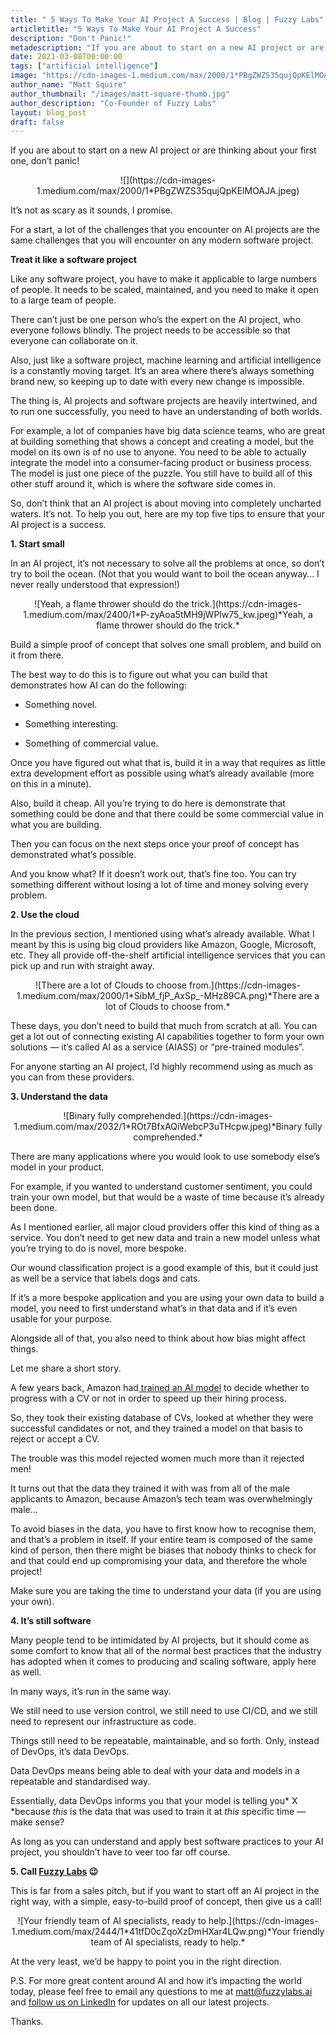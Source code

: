 ```yaml
---
title: " 5 Ways To Make Your AI Project A Success | Blog | Fuzzy Labs"
articletitle: "5 Ways To Make Your AI Project A Success"
description: "Don't Panic!"
metadescription: "If you are about to start on a new AI project or are thinking about your first one, don’t panic!"
date: 2021-03-08T00:00:00
tags: ["artificial intelligence"]
image: "https://cdn-images-1.medium.com/max/2000/1*PBgZWZS35qujQpKElMOAJA.jpeg"
author_name: "Matt Squire"
author_thumbnail: "/images/matt-square-thumb.jpg"
author_description: "Co-Founder of Fuzzy Labs"
layout: blog_post
draft: false
---
```

If you are about to start on a new AI project or are thinking about your first one, don’t panic!

<center>
![](https://cdn-images-1.medium.com/max/2000/1*PBgZWZS35qujQpKElMOAJA.jpeg)
</center>

It’s not as scary as it sounds, I promise.

For a start, a lot of the challenges that you encounter on AI projects are the same challenges that you will encounter on any modern software project.

**Treat it like a software project**

Like any software project, you have to make it applicable to large numbers of people. It needs to be scaled, maintained, and you need to make it open to a large team of people.

There can’t just be one person who’s the expert on the AI project, who everyone follows blindly. The project needs to be accessible so that everyone can collaborate on it.

Also, just like a software project, machine learning and artificial intelligence is a constantly moving target. It’s an area where there’s always something brand new, so keeping up to date with every new change is impossible.

The thing is, AI projects and software projects are heavily intertwined, and to run one successfully, you need to have an understanding of both worlds.

For example, a lot of companies have big data science teams, who are great at building something that shows a concept and creating a model, but the model on its own is of no use to anyone. You need to be able to actually integrate the model into a consumer-facing product or business process. The model is just one piece of the puzzle. You still have to build all of this other stuff around it, which is where the software side comes in.

So, don’t think that an AI project is about moving into completely uncharted waters. It’s not. To help you out, here are my top five tips to ensure that your AI project is a success.

**1. Start small**

In an AI project, it’s not necessary to solve all the problems at once, so don’t try to boil the ocean. (Not that you would want to boil the ocean anyway… I never really understood that expression!)

<center>
![Yeah, a flame thrower should do the trick.](https://cdn-images-1.medium.com/max/2400/1*P-zyAoa5tMH9jWPlw75_kw.jpeg)*Yeah, a flame thrower should do the trick.*
</center>

Build a simple proof of concept that solves one small problem, and build on it from there.

The best way to do this is to figure out what you can build that demonstrates how AI can do the following:

* Something novel.

* Something interesting.

* Something of commercial value.

Once you have figured out what that is, build it in a way that requires as little extra development effort as possible using what’s already available (more on this in a minute).

Also, build it cheap. All you’re trying to do here is demonstrate that something could be done and that there could be some commercial value in what you are building.

Then you can focus on the next steps once your proof of concept has demonstrated what’s possible.

And you know what? If it doesn’t work out, that’s fine too. You can try something different without losing a lot of time and money solving every problem.

**2. Use the cloud**

In the previous section, I mentioned using what’s already available. What I meant by this is using big cloud providers like Amazon, Google, Microsoft, etc. They all provide off-the-shelf artificial intelligence services that you can pick up and run with straight away.

<center>
![There are a lot of Clouds to choose from.](https://cdn-images-1.medium.com/max/2000/1*SibM_fjP_AxSp_-MHz89CA.png)*There are a lot of Clouds to choose from.*
</center>

These days, you don’t need to build that much from scratch at all. You can get a lot out of connecting existing AI capabilities together to form your own solutions — it’s called AI as a service (AIASS) or “pre-trained modules”.

For anyone starting an AI project, I’d highly recommend using as much as you can from these providers.

**3. Understand the data**

<center>
![Binary fully comprehended.](https://cdn-images-1.medium.com/max/2032/1*ROt7BfxAQiWebcP3uTHcpw.jpeg)*Binary fully comprehended.*
</center>

There are many applications where you would look to use somebody else’s model in your product.

For example, if you wanted to understand customer sentiment, you could train your own model, but that would be a waste of time because it’s already been done.

As I mentioned earlier, all major cloud providers offer this kind of thing as a service. You don’t need to get new data and train a new model unless what you’re trying to do is novel, more bespoke.

Our wound classification project is a good example of this, but it could just as well be a service that labels dogs and cats.

If it’s a more bespoke application and you are using your own data to build a model, you need to first understand what’s in that data and if it’s even usable for your purpose.

Alongside all of that, you also need to think about how bias might affect things.

Let me share a short story.

A few years back, Amazon had[ trained an AI model](https://becominghuman.ai/amazons-sexist-ai-recruiting-tool-how-did-it-go-so-wrong-e3d14816d98e) to decide whether to progress with a CV or not in order to speed up their hiring process.

So, they took their existing database of CVs, looked at whether they were successful candidates or not, and they trained a model on that basis to reject or accept a CV.

The trouble was this model rejected women much more than it rejected men!

It turns out that the data they trained it with was from all of the male applicants to Amazon, because Amazon’s tech team was overwhelmingly male…

To avoid biases in the data, you have to first know how to recognise them, and that’s a problem in itself. If your entire team is composed of the same kind of person, then there might be biases that nobody thinks to check for and that could end up compromising your data, and therefore the whole project!

Make sure you are taking the time to understand your data (if you are using your own).

**4. It’s still software**

Many people tend to be intimidated by AI projects, but it should come as some comfort to know that all of the normal best practices that the industry has adopted when it comes to producing and scaling software, apply here as well.

In many ways, it’s run in the same way.

We still need to use version control, we still need to use CI/CD, and we still need to represent our infrastructure as code.

Things still need to be repeatable, maintainable, and so forth. Only, instead of DevOps, it’s data DevOps.

Data DevOps means being able to deal with your data and models in a repeatable and standardised way.

Essentially, data DevOps informs you that your model is telling you* X *because *this* is the data that was used to train it at *this* specific time — make sense?

As long as you can understand and apply best software practices to your AI project, you shouldn’t have to veer too far off course.

**5. Call [Fuzzy Labs](https://fuzzylabs.ai/) 😉**

This is far from a sales pitch, but if you want to start off an AI project in the right way, with a simple, easy-to-build proof of concept, then give us a call!

<center>
![Your friendly team of AI specialists, ready to help.](https://cdn-images-1.medium.com/max/2444/1*41tfD0cZqoXzDmHXar4LQw.png)*Your friendly team of AI specialists, ready to help.*
</center>

At the very least, we’d be happy to point you in the right direction.

P.S. For more great content around AI and how it’s impacting the world today, please feel free to email any questions to me at [matt@fuzzylabs.ai](mailto:matt@fuzzylabs.ai) and [follow us on LinkedIn](https://www.linkedin.com/company/fuzzy-labs/) for updates on all our latest projects.

Thanks.
